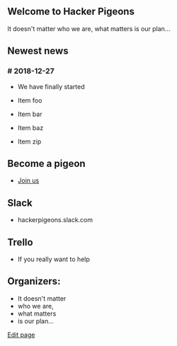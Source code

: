 ## Welcome to Hacker Pigeons 

It doesn't matter who we are, what matters is our plan...

## Newest news

### # 2018-12-27  
* We have finally started

*   Item foo
*   Item bar
*   Item baz
*   Item zip

## Become a pigeon
*   [Join us](https://goo.gl/forms/UZ0sg7rmAfKRlAk13)

## Slack
*   hackerpigeons.slack.com

## Trello
*   If you really want to help


## Organizers:
*   It doesn't matter 
*   who we are, 
*   what matters 
*   is our plan...




[Edit page](./edit.md)   
